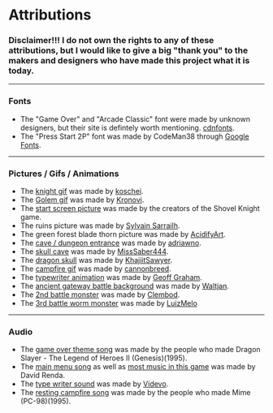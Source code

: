 # **Attributions**
### **Disclaimer!!!** I do not own the rights to any of these attributions, but I would like to give a big "thank you" to the makers and designers who have made this project what it is today.

---

### Fonts
* The "Game Over" and "Arcade Classic" font were made by unknown designers, but their site is defintely worth mentioning. [cdnfonts](https://www.cdnfonts.com/lvdc-game-over.font). 
* The "Press Start 2P" font was made by CodeMan38 through [Google Fonts](https://fonts.google.com/specimen/Press+Start+2P?preview.text=The%20enemy%20did%205dmg%20and%20the%20player%20has%2010HP&preview.text_type=custom).

---
### Pictures / Gifs / Animations
* The [knight gif](https://koschei-dev.itch.io/pixel-art-knight-animation-pack) was made by [koschei](https://twitter.com/koschei_dev?lang=en).
* The [Golem gif](https://darkpixel-kronovi.itch.io/mecha-golem-free) was made by [Kronovi](https://darkpixel-kronovi.itch.io/).
* The [start screen picture](https://shovelknight.fandom.com/wiki/The_Starlit_Wilds) was made by the creators of the Shovel Knight game.
* The ruins picture was made by [Sylvain Sarrailh](https://www.artstation.com/tohad).
* The green forest blade thorn picture was made by [AcidifyArt](https://www.deviantart.com/acidifyart).
* The [cave / dungeon entrance](https://www.deviantart.com/adriawno/art/Dungeon-Entrance-932577031) was made by [adriawno](https://www.deviantart.com/adriawno).
* The [skull cave](https://www.deviantart.com/misssaber444/art/Skull-Cave-865400850) was made by [MissSaber444](https://www.deviantart.com/misssaber444).
* The [dragon skull](https://www.deviantart.com/khajiitsawyer/art/Walk-in-Elsweyr-Lair-330138711) was made by [KhajiitSawyer](https://www.deviantart.com/khajiitsawyer).
* The [campfire gif](https://www.newgrounds.com/art/view/cannonbreed/rest-area) was made by [cannonbreed](https://cannonbreed.newgrounds.com/).
* The [typewriter animation](https://css-tricks.com/snippets/css/typewriter-effect/) was made by [Geoff Graham](https://css-tricks.com/author/geoffgraham/).
* The [ancient gateway battle background](https://www.deviantart.com/waltjan/art/Ancient-Gate-865452186) was made by [Waltjan](https://www.deviantart.com/waltjan).
* The [2nd battle monster](https://clembod.itch.io/bringer-of-death-free) was made by [Clembod](https://clembod.itch.io/).
* The [3rd battle worm monster](https://luizmelo.itch.io/fire-worm) was made by [LuizMelo](https://luizmelo.itch.io/.)
---
### Audio
* The [game over theme song](https://downloads.khinsider.com/game-soundtracks/album/dragon-slayer-the-legend-of-heroes-ii-genesis/33%2520-%2520Game%2520Over.mp3) was made by the people who made Dragon Slayer - The Legend of Heroes II (Genesis)(1995).
* The [main menu song](https://www.fesliyanstudios.com/royalty-free-music/download/8-bit-menu/287) as well as [most music in this game](https://www.fesliyanstudios.com/royalty-free-music/downloads-c/8-bit-music/6) was made by David Renda. 
* The [type writer sound](https://www.videvo.net/sound-effect/typewriter-antique-01/448941/) was made by [Videvo](https://www.videvo.net/profile/videvo/).
* The [resting campfire song](https://downloads.khinsider.com/game-soundtracks/album/mime-pc-98-gamerip/03.%2520Be%2520In%2520Asleep.mp3) was made by the people who made Mime (PC-98)(1995).
